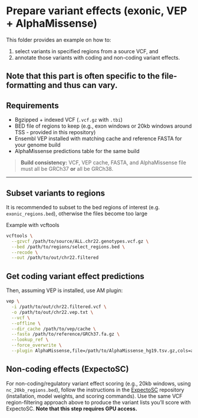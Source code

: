 # Prepare variant effects (exonic, VEP + AlphaMissense)

This folder provides an example on how to:
1) select variants in specified regions from a source VCF, and  
2) annotate those variants with coding and non-coding variant effects. 

Note that this part is often specific to the file-formatting and thus can vary. 
---

## Requirements

- Bgzipped + indexed VCF (`.vcf.gz` with `.tbi`)
- BED file of regions to keep (e.g., exon windows or 20kb windows around TSS - provided in this repository)
- Ensembl VEP installed with matching cache and reference FASTA for your genome build
- AlphaMissense predictions table for the same build 

> **Build consistency:** VCF, VEP cache, FASTA, and AlphaMissense file must all be GRCh37 **or** all be GRCh38.

---

## Subset variants to regions 

It is recommended to subset to the bed regions of interest (e.g. `exonic_regions.bed`), otherwise the files become too large

Example with vcftools
```bash
vcftools \
  --gzvcf /path/to/source/ALL.chr22.genotypes.vcf.gz \
  --bed /path/to/regions/select_regions.bed \
  --recode \
  --out /path/to/out/chr22.filtered
```

## Get coding variant effect predictions

Then, assuming VEP is installed, use AM plugin:

```bash
vep \
  -i /path/to/out/chr22.filtered.vcf \
  -o /path/to/out/chr22.vep.txt \
  --vcf \
  --offline \
  --dir_cache /path/to/vep/cache \
  --fasta /path/to/reference/GRCh37.fa.gz \
  --lookup_ref \
  --force_overwrite \
  --plugin AlphaMissense,file=/path/to/AlphaMissense_hg19.tsv.gz,cols=all
```


## Non-coding effects (ExpectoSC)

For non-coding/regulatory variant effect scoring (e.g., 20kb windows, using `nc_20kb_regions.bed`), follow the instructions in the [ExpectoSC](https://github.com/ksenia007/ExPectoSC) repository (installation, model weights, and scoring commands). Use the same VCF region-filtering approach above to produce the variant lists you’ll score with ExpectoSC. **Note that this step requires GPU access.**
